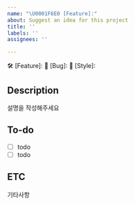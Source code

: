 ```yaml
---
name: "\U0001F6E0️ [Feature]:"
about: Suggest an idea for this project
title: ''
labels: ''
assignees: ''

---
```


🛠️ [Feature]:
👾 [Bug]:
💅 [Style]:

## Description
설명을 작성해주세요

## To-do
- [ ] todo
- [ ] todo

## ETC
기타사항
